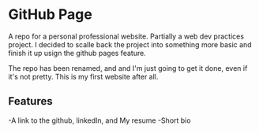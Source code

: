 # GitHub Page

A repo for a personal professional website. Partially a web dev practices project.
I decided to scalle back the project into something more basic and finish it up usign the github pages feature.

The repo has been renamed, and and I'm just going to get it done, even if it's not pretty. This is my first website after all.

## Features

-A link to the github, linkedIn, and My resume
-Short bio
